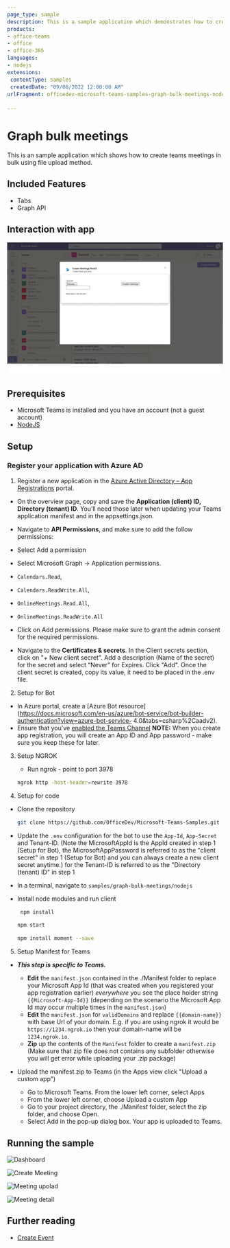 ```yaml
---
page_type: sample
description: This is a sample application which demonstrates how to create meeting in bulk on Teams calendar through teams tab.
products:
- office-teams
- office
- office-365
languages:
- nodejs
extensions:
 contentType: samples
 createdDate: "09/08/2022 12:00:00 AM"
urlFragment: officedev-microsoft-teams-samples-graph-bulk-meetings-nodejs.

---
```


# Graph bulk meetings

This is an sample application which shows how to create teams meetings in bulk using file upload method.

## Included Features
* Tabs
* Graph API

## Interaction with app

![Bulk Meeting Gif](Images/BulkMeeting.gif)

## Prerequisites

- Microsoft Teams is installed and you have an account (not a guest account)
-  [NodeJS](https://nodejs.org/en/)

## Setup

### Register your application with Azure AD

1. Register a new application in the [Azure Active Directory – App Registrations](https://go.microsoft.com/fwlink/?linkid=2083908) portal.
  - On the overview page, copy and save the **Application (client) ID, Directory (tenant) ID**. You’ll need those later when updating your Teams application manifest and in the appsettings.json.
  - Navigate to **API Permissions**, and make sure to add the follow permissions:
  - Select Add a permission
  - Select Microsoft Graph -> Application permissions.
   - `Calendars.Read`,
   - `Calendars.ReadWrite.All`,
   - `OnlineMeetings.Read.All`,
   - `OnlineMeetings.ReadWrite.All`

  -  Click on Add permissions. Please make sure to grant the admin consent for the required permissions.

  -  Navigate to the **Certificates & secrets**. In the Client secrets section, click on "+ New client secret". Add a description (Name of the secret) for the secret and select “Never” for Expires. Click "Add". Once the client secret is created, copy its value, it need to be placed in the .env file.


 2. Setup for Bot
   - In Azure portal, create a [Azure Bot resource](https://docs.microsoft.com/en-us/azure/bot-service/bot-builder-authentication?view=azure-bot-service-  4.0&tabs=csharp%2Caadv2).
  - Ensure that you've [enabled the Teams Channel](https://docs.microsoft.com/en-us/azure/bot-service/channel-connect-teams?view=azure-bot-service-4.0)
  **NOTE:** When you create app registration, you will create an App ID and App password - make sure you keep these for later.

3. Setup NGROK
   - Run ngrok - point to port 3978

    ```bash
    ngrok http -host-header=rewrite 3978
    ```
4. Setup for code

  - Clone the repository

    ```bash
    git clone https://github.com/OfficeDev/Microsoft-Teams-Samples.git
    ```
  - Update the `.env` configuration for the bot to use the `App-Id`, `App-Secret` and Tenant-ID. (Note the MicrosoftAppId is the AppId created in step 1 (Setup for Bot), the MicrosoftAppPassword is referred to as the "client secret" in step 1 (Setup for Bot) and you can always create a new client secret anytime.) for the Tenant-ID is referred to as the "Directory (tenant) ID" in step 1
 
 - In a terminal, navigate to `samples/graph-bulk-meetings/nodejs`

 - Install node modules and run client 
   ```bash
    npm install
   ```

     ```bash
     npm start
    ```

    ```bash
   npm install moment --save
   ```
    
5. Setup Manifest for Teams
- __*This step is specific to Teams.*__
    - **Edit** the `manifest.json` contained in the ./Manifest folder to replace your Microsoft App Id (that was created when you registered your app registration earlier) *everywhere* you see the place holder string `{{Microsoft-App-Id}}` (depending on the scenario the Microsoft App Id may occur multiple times in the `manifest.json`)
    - **Edit** the `manifest.json` for `validDomains` and replace `{{domain-name}}` with base Url of your domain. E.g. if you are using ngrok it would be `https://1234.ngrok.io` then your domain-name will be `1234.ngrok.io`.
    - **Zip** up the contents of the `Manifest` folder to create a `manifest.zip` (Make sure that zip file does not contains any subfolder otherwise you will get error while uploading your .zip package)

- Upload the manifest.zip to Teams (in the Apps view click "Upload a custom app")
   - Go to Microsoft Teams. From the lower left corner, select Apps
   - From the lower left corner, choose Upload a custom App
   - Go to your project directory, the ./Manifest folder, select the zip folder, and choose Open.
   - Select Add in the pop-up dialog box. Your app is uploaded to Teams.

## Running the sample

![Dashboard](Images/Dashboard.png)

![Create Meeting](Images/CreateMeeting.png)

![Meeting upolad](Images/MeetingDetailUpload.png)

![Meeting detail](Images/MeetingDetail.png)


## Further reading
- [Create Event](https://docs.microsoft.com/en-us/graph/api/user-post-events?view=graph-rest-1.0&tabs=javascript)

